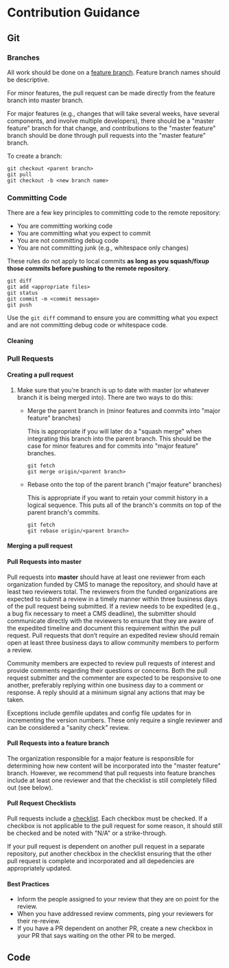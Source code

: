 # Contribution Guidance

## Git

### Branches

All work should be done on a [feature branch](https://www.atlassian.com/git/tutorials/comparing-workflows/feature-branch-workflow). Feature branch names should be descriptive.

For minor features, the pull request can be made directly from the feature branch into master branch.

For major features (e.g., changes that will take several weeks, have several components, and involve multiple developers), there should be a "master feature" branch for that change, and contributions to the "master feature" branch should be done through pull requests into the "master feature" branch.

To create a branch:

```
git checkout <parent branch>
git pull
git checkout -b <new branch name>
```

### Committing Code

There are a few key principles to committing code to the remote repository:

* You are committing working code
* You are committing what you expect to commit
* You are not committing debug code
* You are not committing junk (e.g., whitespace only changes)

These rules do not apply to local commits **as long as you squash/fixup those commits before pushing to the remote repository**.

```
git diff
git add <appropriate files>
git status
git commit -m <commit message>
git push
```

Use the `git diff` command to ensure you are committing what you expect and are not committing debug code or whitespace code.

#### Cleaning 

### Pull Requests

#### Creating a pull request
1. Make sure that you're branch is up to date with master (or whatever branch it is being merged into). There are two ways to do this:
    * Merge the parent branch in (minor features and commits into "major feature" branches)
    
      This is appropriate if you will later do a "squash merge" when integrating this branch into the parent branch. This should be the case for minor features and for commits into "major feature" branches.
      ```
      git fetch
      git merge origin/<parent branch>
      ```
    * Rebase onto the top of the parent branch ("major feature" branches)

      This is appropriate if you want to retain your commit history in a logical sequence. This puts all of the branch's commits on top of the parent branch's commits.
      ```
      git fetch
      git rebase origin/<parent branch>
      ```

#### Merging a pull request


#### Pull Requests into master

Pull requests into **master** should have at least one reviewer from each organization funded by CMS to manage the repository, and should have at least two reviewers total. The reviewers from the funded organizations are expected to submit a review in a timely manner within three business days of the pull request being submitted. If a review needs to be expedited (e.g., a bug fix necessary to meet a CMS deadline), the submitter should communicate directly with the reviewers to ensure that they are aware of the expedited timeline and document this requirement within the pull request. Pull requests that don’t require an expedited review should remain open at least three business days to allow community members to perform a review.

Community members are expected to review pull requests of interest and provide comments regarding their questions or concerns. Both the pull request submitter and the commenter are expected to be responsive to one another, preferably replying within one business day to a comment or response. A reply should at a minimum signal any actions that may be taken.

Exceptions include gemfile updates and config file updates for in incrementing the version numbers. These only require a single reviewer and can be considered a "sanity check" review.

#### Pull Requests into a feature branch

The organization responsible for a major feature is responsible for determining how new content will be incorporated into the "master feature" branch. However, we recommend that pull requests into feature branches include at least one reviewer and that the checklist is still completely filled out (see below).

#### Pull Request Checklists

Pull requests include a [checklist](https://github.com/projecttacoma/bonnie/blob/master/.github/PULL_REQUEST_TEMPLATE.md). Each checkbox must be checked. If a checkbox is not applicable to the pull request for some reason, it should still be checked and be noted with "N/A" or a strike-through.

If your pull request is dependent on another pull request in a separate repository, put another checkbox in the checklist ensuring that the other pull request is complete and incorporated and all depedencies are appropriately updated.

#### Best Practices

* Inform the people assigned to your review that they are on point for the review.
* When you have addressed review comments, ping your reviewers for their re-review.
* If you have a PR dependent on another PR, create a new checkbox in your PR that says waiting on the other PR to be merged.

## Code


